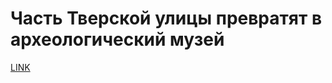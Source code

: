 # Часть Тверской улицы превратят в археологический музей



[LINK](https://varlamov.ru/1752809.html)